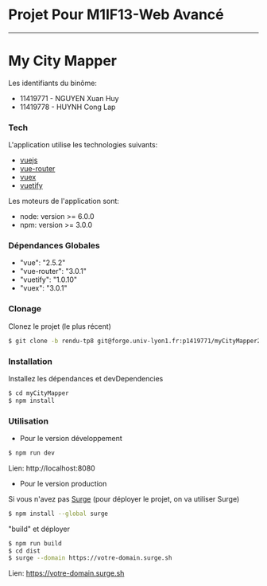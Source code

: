 #  Projet Pour M1IF13-Web Avancé
-----------------------------------------------------------------------------------
# My City Mapper

Les identifiants du binôme:

  - 11419771 - NGUYEN Xuan Huy
  - 11419778 - HUYNH Cong Lap

### Tech

L'application utilise les technologies suivants:

* [vuejs](https://vuejs.org/)
* [vue-router](https://router.vuejs.org/en/)
* [vuex](https://vuex.vuejs.org/en/)
* [vuetify](https://vuetifyjs.com/en/)

Les moteurs de l'application sont:
* node: version >= 6.0.0
* npm: version >= 3.0.0

### Dépendances Globales

* "vue": "2.5.2"
* "vue-router": "3.0.1"
* "vuetify": "1.0.10"
* "vuex": "3.0.1"

### Clonage

Clonez le projet (le plus récent)

```sh
$ git clone -b rendu-tp8 git@forge.univ-lyon1.fr:p1419771/myCityMapper2.git
```

### Installation

Installez les dépendances et devDependencies

```sh
$ cd myCityMapper
$ npm install
```

### Utilisation

* Pour le version développement

```sh
$ npm run dev
```

Lien: http://localhost:8080

* Pour le version production

Si vous n'avez pas [Surge](https://surge.sh)
(pour déployer le projet, on va utiliser Surge)

```sh
$ npm install --global surge 
```

"build" et déployer

```sh
$ npm run build
$ cd dist
$ surge --domain https://votre-domain.surge.sh
```

Lien: https://votre-domain.surge.sh


